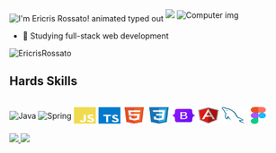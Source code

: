<img src="https://readme-typing-svg.demolab.com?font=Operator+Mono&size=37&duration=2800&pause=2000&color=ffffffcenter=true&vCenter=true&width=940&height=50&lines=Hello👋🏽%2C+I'm+Ericris Rossato!" align="middle" alt="I'm Ericris Rossato! animated typed out">
<img  src="https://raw.githubusercontent.com/HyunCafe/HyunCafe/main/assests/borderseperator.gif">

<!-- 
<img  src="https://developers.giphy.com/branch/master/static/api-c99e353f761d318322c853c03ebcf21b.gif" alt="Computer"> 
-->

<img src="https://codinginfinite.com/wp-content/uploads/2018/12/0KXuX_V54FKpK-wsX.gif" alt ="Computer img">

- 🌱 Studying full-stack web development

<p align="left"> <img src="https://komarev.com/ghpvc/?username=ericriscod&label=Profile%20views&color=0e75b6&style=flat" alt="EricrisRossato" /> </p>


  ##  Hards Skills
  
   <div valign="top">
    <br>
    <img align="center" title="Java" alt="Java" height="40" width="40" src="https://cdn.jsdelivr.net/gh/devicons/devicon/icons/java/java-original-wordmark.svg">
    <img align="center" title="Spring" alt="Spring" height="40" width="40" src="https://cdn.jsdelivr.net/gh/devicons/devicon/icons/spring/spring-original-wordmark.svg" />
    <img align="center" title="JavaScript" alt="JavaScript" height="30" width="40" src="https://raw.githubusercontent.com/devicons/devicon/master/icons/javascript/javascript-plain.svg">
    <img align="center" title="Typescript" alt="Typescript" height="30" width="40" src="https://github.com/devicons/devicon/blob/master/icons/typescript/typescript-original.svg">
    <img align="center" title="HTML" alt="HTML5" height="30" width="40" src="https://raw.githubusercontent.com/devicons/devicon/master/icons/html5/html5-original.svg">
    <img align="center" title="CSS3" alt="CSS3" height="30" width="40" src="https://raw.githubusercontent.com/devicons/devicon/master/icons/css3/css3-original.svg">
    <img align="center" title="Bootstrap" alt="Bootstrap" height="30" width="40" src="https://github.com/devicons/devicon/blob/master/icons/bootstrap/bootstrap-original.svg">
    <img align="center" title="Angular" alt="Angular" height="30" width="40" src="https://github.com/devicons/devicon/blob/master/icons/angularjs/angularjs-original.svg">
    <img align="center" title="MySQL" alt="MySQL" height="30" width="40" src="https://github.com/devicons/devicon/blob/master/icons/mysql/mysql-original.svg">
    <img align="center" title="Figma" alt="Figma" height="30" width="40" src="https://github.com/devicons/devicon/blob/master/icons/figma/figma-original.svg">
  </div><br>
  
 
   <div>
    <a href="https://github.com/ericriscod">
      <img height="150em" src="https://github-readme-stats-git-masterrstaa-rickstaa.vercel.app/api?username=ericriscod&count_private=false&include_all_commits=true&show_icons=true&theme=dracula&hide_border=false&show_owner=true"/>
      <img height="150em" src="https://github-readme-stats-git-masterrstaa-rickstaa.vercel.app/api/top-langs/?username=ericriscod&theme=dracula&hide_border=false&&layout=compact"/>
    </a>
  </div>
 
 

